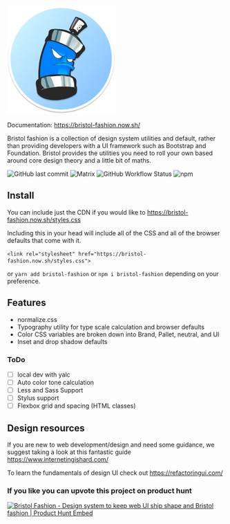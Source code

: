 <img src="https://raw.githubusercontent.com/maxmckenzie/bristol-fashion/master/src/images/logo.png" alt="Bristol fashion logo" width="250" height="250">

Documentation: https://bristol-fashion.now.sh/

Bristol fashion is a collection of design system utilities and default, rather than providing developers with a UI framework such as Bootstrap and Foundation. Bristol provides the utilities you need to roll your own based around core design theory and a little bit of maths.

![GitHub last commit](https://img.shields.io/github/last-commit/maxmcknezie/bristol-fashion?style=flat-square) ![Matrix](https://img.shields.io/matrix/bristol-fashion?style=flat-square) ![GitHub Workflow Status](https://img.shields.io/github/workflow/status/maxmckenzie/bristol-fashion/lint?style=flat-square) ![npm](https://img.shields.io/npm/v/bristol-fashion?style=flat-square)

## Install

You can include just the CDN if you would like to https://bristol-fashion.now.sh/styles.css

Including this in your head will include all of the CSS and all of the browser defaults that come with it.

```
<link rel="stylesheet" href="https://bristol-fashion.now.sh/styles.css">
```

or `yarn add bristol-fashion` or `npm i bristol-fashion` depending on your preference.

## Features

- normalize.css
- Typography utility for type scale calculation and browser defaults
- Color CSS variables are broken down into Brand, Pallet, neutral, and UI
- Inset and drop shadow defaults

### ToDo

- [ ] local dev with yalc
- [ ] Auto color tone calculation
- [ ] Less and Sass Support
- [ ] Stylus support
- [ ] Flexbox grid and spacing (HTML classes)

## Design resources

If you are new to web development/design and need some guidance, we suggest taking a look at this fantastic guide https://www.internetingishard.com/

To learn the fundamentals of design UI check out https://refactoringui.com/ 

### If you like you can upvote this project on product hunt

<a href="https://www.producthunt.com/posts/bristol-fashion?utm_source=badge-featured&utm_medium=badge&utm_souce=badge-bristol-fashion" target="_blank"><img src="https://api.producthunt.com/widgets/embed-image/v1/featured.svg?post_id=194030&theme=light" alt="Bristol Fashion - Design system to keep web UI ship shape and Bristol fashion | Product Hunt Embed"/></a>
